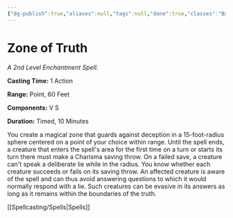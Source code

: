 ```yaml
---
{"dg-publish":true,"aliases":null,"tags":null,"done":true,"classes":"Bard, Cleric, Paladin,","spellLevel":2,"school":"Enchantment","source":"PHB","permalink":"/spells/zone-of-truth/","dgHomeLink":false,"dgPassFrontmatter":true}
---
```


# Zone of Truth
*A 2nd Level Enchantment Spell.*

**Casting Time:** 1 Action

**Range:** Point, 60 Feet

**Components:** V S 

**Duration:** Timed, 10 Minutes

You create a magical zone that guards against deception in a 15-foot-radius sphere centered on a point of your choice within range. Until the spell ends, a creature that enters the spell's area for the first time on a turn or starts its turn there must make a Charisma saving throw. On a failed save, a creature can't speak a deliberate lie while in the radius. You know whether each creature succeeds or fails on its saving throw.
An affected creature is aware of the spell and can thus avoid answering questions to which it would normally respond with a lie. Such creatures can be evasive in its answers as long as it remains within the boundaries of the truth.

[[Spellcasting/Spells|Spells]]